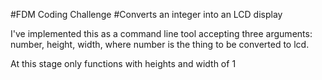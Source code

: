 #FDM Coding Challenge
#Converts an integer into an LCD display

I've implemented this as a command line tool accepting three arguments: number, height, width, where number is the thing to be converted to lcd.

At this stage only functions with heights and width of 1
